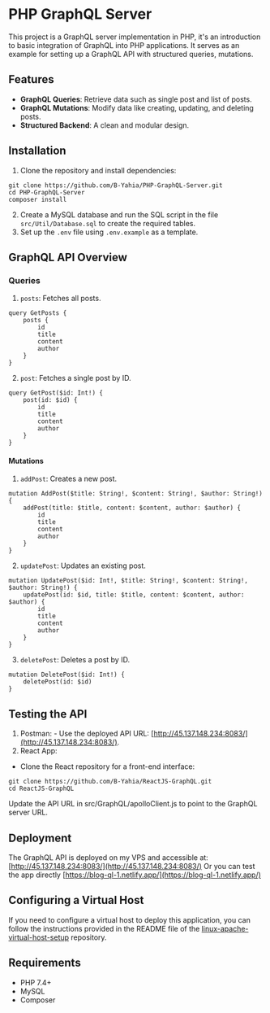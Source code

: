# PHP GraphQL Server

This project is a GraphQL server implementation in PHP, it's an introduction to basic integration of GraphQL into PHP applications. It serves as an example for setting up a GraphQL API with structured queries, mutations.

## Features

  - **GraphQL Queries**: Retrieve data such as single post and list of posts.
  - **GraphQL Mutations**: Modify data like creating, updating, and deleting posts.
  - **Structured Backend**: A clean and modular design.

## Installation

1. Clone the repository and install dependencies:
```
git clone https://github.com/B-Yahia/PHP-GraphQL-Server.git  
cd PHP-GraphQL-Server   
composer install  
```
2. Create a MySQL database and run the SQL script in the file `src/Util/Database.sql` to create the required tables.
3. Set up the `.env` file using `.env.example` as a template.

## GraphQL API Overview

### Queries
  1. `posts`: Fetches all posts.
```
query GetPosts {
    posts {
        id
        title
        content
        author
    }
}

```
  2. `post`: Fetches a single post by ID.
```
query GetPost($id: Int!) {
    post(id: $id) {
        id
        title
        content
        author
    }
}

```
#### Mutations 
  1. `addPost`: Creates a new post.
```
mutation AddPost($title: String!, $content: String!, $author: String!) {
    addPost(title: $title, content: $content, author: $author) {
        id
        title
        content
        author
    }
}

```
  2. `updatePost`: Updates an existing post.
```
mutation UpdatePost($id: Int!, $title: String!, $content: String!, $author: String!) {
    updatePost(id: $id, title: $title, content: $content, author: $author) {
        id
        title
        content
        author
    }
}

```
  3. `deletePost`: Deletes a post by ID.
```
mutation DeletePost($id: Int!) {
    deletePost(id: $id)
}

```
## Testing the API
  1. Postman:
    - Use the deployed API URL: [http://45.137.148.234:8083/](http://45.137.148.234:8083/).
  2. React App:
  - Clone the React repository for a front-end interface:
```
git clone https://github.com/B-Yahia/ReactJS-GraphQL.git
cd ReactJS-GraphQL
```
Update the API URL in src/GraphQL/apolloClient.js to point to the GraphQL server URL.
## Deployment

The GraphQL API is deployed on my VPS and accessible at:
[http://45.137.148.234:8083/](http://45.137.148.234:8083/)
Or you can test the app directly 
[https://blog-ql-1.netlify.app/](https://blog-ql-1.netlify.app/)

## Configuring a Virtual Host

If you need to configure a virtual host to deploy this application, you can follow the instructions provided in the README file of the [linux-apache-virtual-host-setup](https://github.com/B-Yahia/linux-apache-virtual-host-setup) repository.

## Requirements

  - PHP 7.4+
  - MySQL
  - Composer
